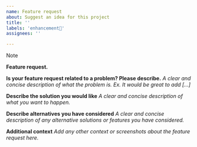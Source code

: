 ```yaml
---
name: Feature request
about: Suggest an idea for this project
title: ''
labels: 'enhancement🚧'
assignees: ''

---
```


> [!NOTE]
> **Feature request.**

**Is your feature request related to a problem? Please describe.**
*A clear and concise description of what the problem is. Ex. It would be great to add [...]*

**Describe the solution you would like**
*A clear and concise description of what you want to happen.*

**Describe alternatives you have considered**
*A clear and concise description of any alternative solutions or features you have considered.*

**Additional context**
*Add any other context or screenshots about the feature request here.*
